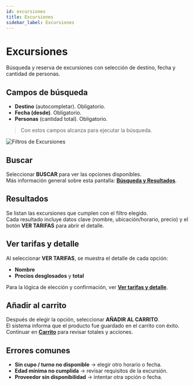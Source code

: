 ```yaml
---
id: excursiones
title: Excursiones
sidebar_label: Excursiones
---
```


# Excursiones
Búsqueda y reserva de excursiones con selección de destino, fecha y cantidad de personas.

## Campos de búsqueda
- **Destino** (autocompletar). Obligatorio.
- **Fecha (desde)**. Obligatorio.
- **Personas** (cantidad total). Obligatorio.

> Con estos campos alcanza para ejecutar la búsqueda.

![Filtros de Excursiones](/img/reservas-online/excursiones/filtros.png)

## Buscar
Seleccionar **BUSCAR** para ver las opciones disponibles.  
Más información general sobre esta pantalla: **[Búsqueda y Resultados](../general/filtros-y-resultados.md)**.

## Resultados
Se listan las excursiones que cumplen con el filtro elegido.  
Cada resultado incluye datos clave (nombre, ubicación/horario, precio) y el botón **VER TARIFAS** para abrir el detalle.

## Ver tarifas y detalle
Al seleccionar **VER TARIFAS**, se muestra el detalle de cada opción:
- **Nombre** 
- **Precios desglosados** y **total**

Para la lógica de elección y confirmación, ver **[Ver tarifas y detalle](../general/ver-tarifas-y-detalle.md)**.

## Añadir al carrito
Después de elegir la opción, seleccionar **AÑADIR AL CARRITO**.  
El sistema informa que el producto fue guardado en el carrito con éxito.  
Continuar en **[Carrito](../general/carrito-y-servicios.md)** para revisar totales y acciones.

## Errores comunes
- **Sin cupo / turno no disponible** → elegir otro horario o fecha.
- **Edad mínima no cumplida** → revisar requisitos de la excursión.
- **Proveedor sin disponibilidad** → intentar otra opción o fecha.
